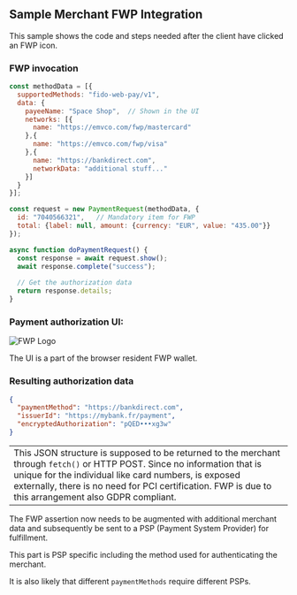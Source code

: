 ## Sample Merchant FWP Integration
This sample shows the code and steps needed after the
client have clicked an FWP icon.

### FWP invocation
```javascript
const methodData = [{
  supportedMethods: "fido-web-pay/v1",
  data: {
    payeeName: "Space Shop",  // Shown in the UI
    networks: [{
      name: "https://emvco.com/fwp/mastercard"
    },{
      name: "https://emvco.com/fwp/visa"
    },{
      name: "https://bankdirect.com",
      networkData: "additional stuff..."
    }]
  }
}];

const request = new PaymentRequest(methodData, {
  id: "7040566321",   // Mandatory item for FWP
  total: {label: null, amount: {currency: "EUR", value: "435.00"}}
});

async function doPaymentRequest() {
  const response = await request.show();
  await response.complete("success");
  
  // Get the authorization data
  return response.details;
}
```
### Payment authorization UI:
![FWP Logo](https://fido-web-pay.github.io/specification/images/ui.svg)

The UI is a part of the browser resident FWP wallet.

### Resulting authorization data
```json
{
  "paymentMethod": "https://bankdirect.com",
  "issuerId": "https://mybank.fr/payment",
  "encryptedAuthorization": "pQED•••xg3w"
}
```
<table><tr><td>
This JSON structure is supposed to be returned to the merchant 
through <code>fetch()</code> or HTTP POST.  Since no
information that is unique for the individual
like card numbers, is exposed externally, there is no
need for PCI certification.
FWP is due to this arrangement also GDPR compliant.
</td></tr></table>

The FWP assertion now needs to be augmented with additional merchant data 
and subsequently be sent to a PSP (Payment System Provider) for fulfillment.

This part is PSP specific including the method used for authenticating the merchant.

It is also likely that different `paymentMethods` require different PSPs.
